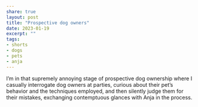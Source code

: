 ```yaml
---
share: true
layout: post
title: "Prospective dog owners"
date: 2023-01-19
excerpt: ""
tags:
- shorts
- dogs
- pets
- anja
---
```

I’m in that supremely annoying stage of prospective dog ownership where I casually interrogate dog owners at parties, curious about their pet’s behavior and the techniques employed, and then silently judge them for their mistakes, exchanging contemptuous glances with Anja in the process. 